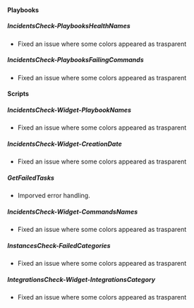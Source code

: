 
#### Playbooks
##### IncidentsCheck-PlaybooksHealthNames
- Fixed an issue where some colors appeared as trasparent
##### IncidentsCheck-PlaybooksFailingCommands
- Fixed an issue where some colors appeared as trasparent

#### Scripts
##### IncidentsCheck-Widget-PlaybookNames
- Fixed an issue where some colors appeared as trasparent
##### IncidentsCheck-Widget-CreationDate
- Fixed an issue where some colors appeared as trasparent
##### GetFailedTasks
- Imporved error handling.
##### IncidentsCheck-Widget-CommandsNames
- Fixed an issue where some colors appeared as trasparent
##### InstancesCheck-FailedCategories
- Fixed an issue where some colors appeared as trasparent
##### IntegrationsCheck-Widget-IntegrationsCategory
- Fixed an issue where some colors appeared as trasparent
